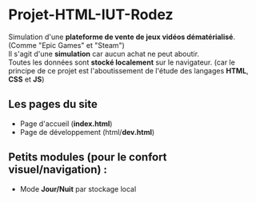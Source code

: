 # Projet-HTML-IUT-Rodez

Simulation d'une __plateforme de vente de jeux vidéos dématérialisé__.  
(Comme "Epic Games" et "Steam")  
Il s'agit d'une **simulation** car aucun achat ne peut aboutir.  
Toutes les données sont **stocké localement** sur le navigateur. (car le principe de ce projet est l'aboutissement de l'étude des langages **HTML**, **CSS** et **JS**)  

## Les pages du site
+ Page d'accueil (**index.html**)
+ Page de développement (html/**dev.html**)

## Petits modules (pour le confort visuel/navigation) :
+ Mode **Jour/Nuit** par stockage local
